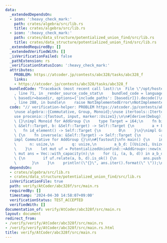 ```yaml
---
data:
  _extendedDependsOn:
  - icon: ':heavy_check_mark:'
    path: crates/algebra/src/lib.rs
    title: crates/algebra/src/lib.rs
  - icon: ':heavy_check_mark:'
    path: crates/data_structure/potentialized_union_find/src/lib.rs
    title: crates/data_structure/potentialized_union_find/src/lib.rs
  _extendedRequiredBy: []
  _extendedVerifiedWith: []
  _isVerificationFailed: false
  _pathExtension: rs
  _verificationStatusIcon: ':heavy_check_mark:'
  attributes:
    PROBLEM: https://atcoder.jp/contests/abc328/tasks/abc328_f
    links:
    - https://atcoder.jp/contests/abc328/tasks/abc328_f
  bundledCode: "Traceback (most recent call last):\n  File \"/opt/hostedtoolcache/Python/3.10.14/x64/lib/python3.10/site-packages/onlinejudge_verify/documentation/build.py\"\
    , line 71, in _render_source_code_stat\n    bundled_code = language.bundle(stat.path,\
    \ basedir=basedir, options={'include_paths': [basedir]}).decode()\n  File \"/opt/hostedtoolcache/Python/3.10.14/x64/lib/python3.10/site-packages/onlinejudge_verify/languages/rust.py\"\
    , line 288, in bundle\n    raise NotImplementedError\nNotImplementedError\n"
  code: "// verification-helper: PROBLEM https://atcoder.jp/contests/abc328/tasks/abc328_f\n\
    \nuse algebra::{Commutative, Group, Monoid};\nuse itertools::Itertools;\nuse potentialized_union_find::PotentializedUnionFind;\n\
    use proconio::{fastout, input, marker::Usize1};\n\n#[derive(Debug)]\nstruct AddGroup\
    \ {}\nimpl Monoid for AddGroup {\n    type Target = i64;\n    fn binary_operation(a:\
    \ &Self::Target, b: &Self::Target) -> Self::Target {\n        a + b\n    }\n \
    \   fn id_element() -> Self::Target {\n        0\n    }\n}\nimpl Group for AddGroup\
    \ {\n    fn inverse(a: &Self::Target) -> Self::Target {\n        -a\n    }\n}\n\
    impl Commutative for AddGroup {}\n\n#[fastout]\nfn main() {\n    input! {\n  \
    \      n: usize,\n        q: usize,\n        a_b_d: [(Usize1, Usize1, i64); q],\n\
    \    }\n    let mut uf = PotentializedUnionFind::<AddGroup>::new(n);\n    let\
    \ mut ans = Vec::with_capacity(n);\n    for (i, (a, b, d)) in a_b_d.into_iter().enumerate()\
    \ {\n        if uf.relate(a, b, d).is_ok() {\n            ans.push(i + 1);\n \
    \       }\n    }\n    println!(\"{}\", ans.iter().format(\" \"));\n}\n"
  dependsOn:
  - crates/algebra/src/lib.rs
  - crates/data_structure/potentialized_union_find/src/lib.rs
  isVerificationFile: true
  path: verify/AtCoder/abc328f/src/main.rs
  requiredBy: []
  timestamp: '2024-04-30 14:58:07+09:00'
  verificationStatus: TEST_ACCEPTED
  verifiedWith: []
documentation_of: verify/AtCoder/abc328f/src/main.rs
layout: document
redirect_from:
- /verify/verify/AtCoder/abc328f/src/main.rs
- /verify/verify/AtCoder/abc328f/src/main.rs.html
title: verify/AtCoder/abc328f/src/main.rs
---
```

